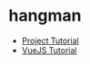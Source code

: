 # hangman
- [Project Tutorial](https://youtu.be/8zXvmmn9qVo)
- [VueJS Tutorial](https://youtu.be/VeNfHj6MhgA)
